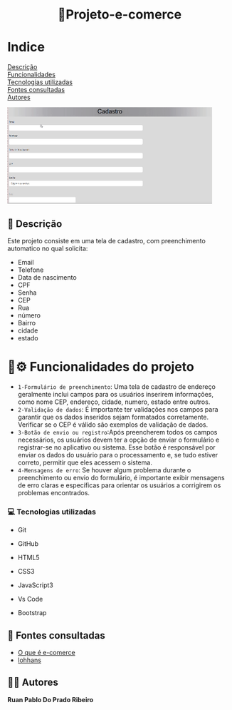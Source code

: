 <h1 align="center"> 🚀Projeto-e-comerce</h1>

# Indice

[Descrição](#descri%C3%A7%C3%A3o)  
[Funcionalidades](#funcionalidades)  
[Tecnologias utilizadas](#tecnologias-utilizadas)  
[Fontes consultadas](#fontes-consultadas)  
[Autores](#autores)  

![gif](gif/video.gif)

## 📝 Descrição
Este projeto consiste em uma tela de cadastro, com preenchimento automatico no qual solicita:
* Email
* Telefone
* Data de nascimento
* CPF
* Senha 
* CEP
* Rua 
* número 
* Bairro
* cidade
* estado

# :hammer:⚙️ Funcionalidades do projeto

- `1-Formulário de preenchimento`: Uma tela de cadastro de endereço geralmente inclui campos para os usuários inserirem informações, como nome CEP, endereço, cidade, numero, estado entre outros.
- `2-Validação de dados`: É importante ter validações nos campos para garantir que os dados inseridos sejam formatados corretamente. Verificar se o CEP é válido são exemplos de validação de dados.
- `3-Botão de envio ou registro`:Após preencherem todos os campos necessários, os usuários devem ter a opção de enviar o formulário e registrar-se no aplicativo ou sistema. Esse botão é responsável por enviar os dados do usuário para o processamento e, se tudo estiver correto, permitir que eles acessem o sistema.
- `4-Mensagens de erro`: Se houver algum problema durante o preenchimento ou envio do formulário, é importante exibir mensagens de erro claras e específicas para orientar os usuários a corrigirem os problemas encontrados.

### 💻 Tecnologias utilizadas

- Git  

- GitHub  

- HTML5

- CSS3

- JavaScript3

- Vs Code   

- Bootstrap 

 
## 🔎 Fontes consultadas

* [O que é e-comerce](https://exame.com/invest/guia/o-que-e-e-commerce-red04/) 
* [lohhans](https://gist.github.com/lohhans/f8da0b147550df3f96914d3797e9fb89)


## 🙎🏽 Autores

**Ruan Pablo Do Prado Ribeiro**